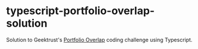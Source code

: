 # typescript-portfolio-overlap-solution
Solution to Geektrust's [Portfolio Overlap](https://www.geektrust.com/coding/detailed/portfolio-overlap) coding challenge using Typescript.